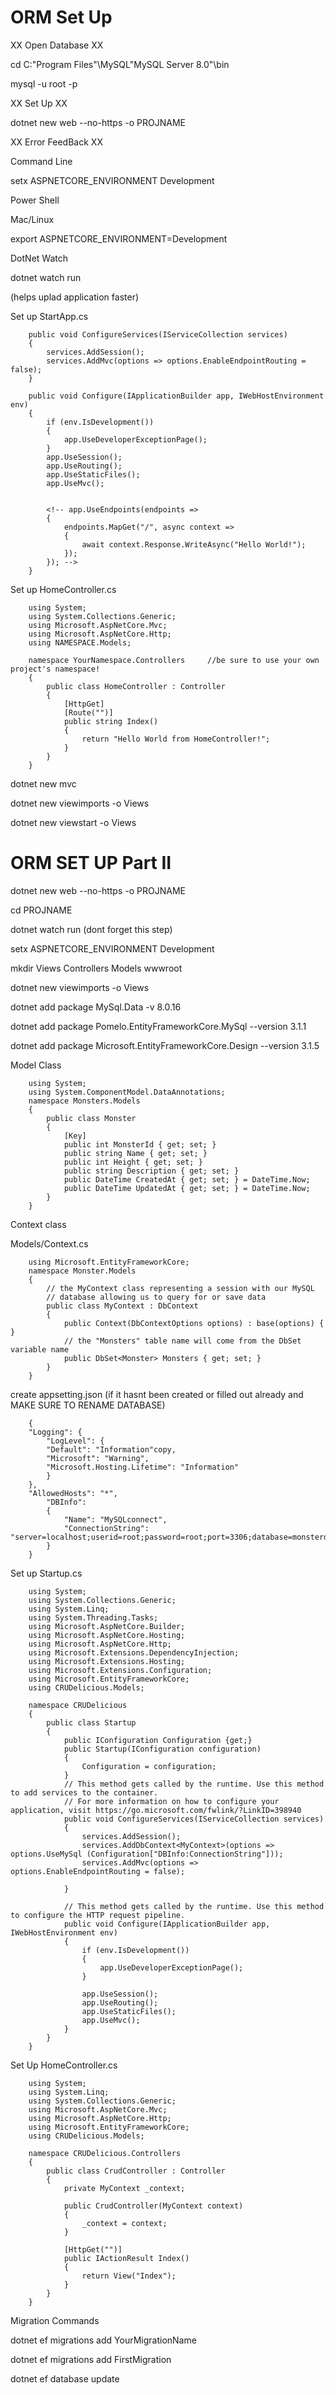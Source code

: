 # ORM Set Up

XX Open Database XX

cd C:\"Program Files"\MySQL\"MySQL Server 8.0"\bin

mysql -u root -p

XX Set Up XX

dotnet new web --no-https -o PROJNAME

XX Error FeedBack XX

Command Line

setx ASPNETCORE_ENVIRONMENT Development

Power Shell

Mac/Linux

export ASPNETCORE_ENVIRONMENT=Development

DotNet Watch

dotnet watch run

(helps uplad application faster)

Set up StartApp.cs

        public void ConfigureServices(IServiceCollection services)
        {
            services.AddSession();
            services.AddMvc(options => options.EnableEndpointRouting = false);
        }

        public void Configure(IApplicationBuilder app, IWebHostEnvironment env)
        {
            if (env.IsDevelopment())
            {
                app.UseDeveloperExceptionPage();
            }
            app.UseSession(); 
            app.UseRouting();
            app.UseStaticFiles();
            app.UseMvc();
            

            <!-- app.UseEndpoints(endpoints =>
            {
                endpoints.MapGet("/", async context =>
                {
                    await context.Response.WriteAsync("Hello World!");
                });
            }); -->
        }
        
Set up HomeController.cs

        using System;
        using System.Collections.Generic;
        using Microsoft.AspNetCore.Mvc;
        using Microsoft.AspNetCore.Http;
        using NAMESPACE.Models;

        namespace YourNamespace.Controllers     //be sure to use your own project's namespace!
        {
            public class HomeController : Controller
            {
                [HttpGet]    
                [Route("")] 
                public string Index()
                {
                    return "Hello World from HomeController!";
                }
            }
        }


dotnet new mvc

dotnet new viewimports -o Views

dotnet new viewstart -o Views

# ORM SET UP Part II

dotnet new web --no-https -o PROJNAME

cd PROJNAME

dotnet watch run    (dont forget this step)

setx ASPNETCORE_ENVIRONMENT Development

mkdir Views Controllers Models wwwroot

dotnet new viewimports -o Views

dotnet add package MySql.Data -v 8.0.16

dotnet add package Pomelo.EntityFrameworkCore.MySql --version 3.1.1

dotnet add package Microsoft.EntityFrameworkCore.Design --version 3.1.5

Model Class

        using System;
        using System.ComponentModel.DataAnnotations;
        namespace Monsters.Models
        {
            public class Monster
            {
                [Key]
                public int MonsterId { get; set; }
                public string Name { get; set; }
                public int Height { get; set; }
                public string Description { get; set; }
                public DateTime CreatedAt { get; set; } = DateTime.Now;
                public DateTime UpdatedAt { get; set; } = DateTime.Now;
            }
        }


Context class

Models/Context.cs 

        using Microsoft.EntityFrameworkCore;
        namespace Monster.Models
        { 
            // the MyContext class representing a session with our MySQL 
            // database allowing us to query for or save data
            public class MyContext : DbContext 
            { 
                public Context(DbContextOptions options) : base(options) { }
                // the "Monsters" table name will come from the DbSet variable name
                public DbSet<Monster> Monsters { get; set; }
            }
        }

create appsetting.json  (if it hasnt been created or filled out already and MAKE SURE TO RENAME DATABASE)

        {
        "Logging": {
            "LogLevel": {
            "Default": "Information"copy,
            "Microsoft": "Warning",
            "Microsoft.Hosting.Lifetime": "Information"
            }
        },
        "AllowedHosts": "*",
            "DBInfo":
            {
                "Name": "MySQLconnect",
                "ConnectionString": "server=localhost;userid=root;password=root;port=3306;database=monsterdb;SslMode=None"
            }
        }

Set up Startup.cs

        using System;
        using System.Collections.Generic;
        using System.Linq;
        using System.Threading.Tasks;
        using Microsoft.AspNetCore.Builder;
        using Microsoft.AspNetCore.Hosting;
        using Microsoft.AspNetCore.Http;
        using Microsoft.Extensions.DependencyInjection;
        using Microsoft.Extensions.Hosting;
        using Microsoft.Extensions.Configuration;
        using Microsoft.EntityFrameworkCore;
        using CRUDelicious.Models;

        namespace CRUDelicious
        {
            public class Startup
            {
                public IConfiguration Configuration {get;}
                public Startup(IConfiguration configuration)
                {
                    Configuration = configuration;
                }
                // This method gets called by the runtime. Use this method to add services to the container.
                // For more information on how to configure your application, visit https://go.microsoft.com/fwlink/?LinkID=398940
                public void ConfigureServices(IServiceCollection services)
                {
                    services.AddSession();
                    services.AddDbContext<MyContext>(options => options.UseMySql (Configuration["DBInfo:ConnectionString"]));
                    services.AddMvc(options => options.EnableEndpointRouting = false);

                }

                // This method gets called by the runtime. Use this method to configure the HTTP request pipeline.
                public void Configure(IApplicationBuilder app, IWebHostEnvironment env)
                {
                    if (env.IsDevelopment())
                    {
                        app.UseDeveloperExceptionPage();
                    }

                    app.UseSession(); 
                    app.UseRouting();
                    app.UseStaticFiles();
                    app.UseMvc();
                }
            }
        }


Set Up HomeController.cs

        using System;
        using System.Linq;
        using System.Collections.Generic;
        using Microsoft.AspNetCore.Mvc;
        using Microsoft.AspNetCore.Http;
        using Microsoft.EntityFrameworkCore;
        using CRUDelicious.Models;

        namespace CRUDelicious.Controllers
        {
            public class CrudController : Controller
            {
                private MyContext _context;

                public CrudController(MyContext context)
                {
                    _context = context;
                }

                [HttpGet("")]
                public IActionResult Index()
                {
                    return View("Index");
                }
            }
        }

Migration Commands

dotnet ef migrations add YourMigrationName

dotnet ef migrations add FirstMigration

dotnet ef database update
